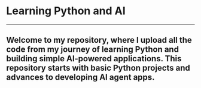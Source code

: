 # Learning Python and AI
---

## Welcome to my repository, where I upload all the code from my journey of learning Python and building simple AI-powered applications. This repository starts with basic Python projects and advances to developing AI agent apps.